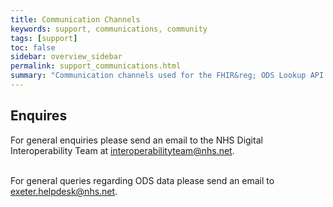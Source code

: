 ```yaml
---
title: Communication Channels
keywords: support, communications, community 
tags: [support]
toc: false
sidebar: overview_sidebar
permalink: support_communications.html
summary: "Communication channels used for the FHIR&reg; ODS Lookup API."
---
```


## Enquires

For general enquiries please send an email to the NHS Digital Interoperability Team at <a href="mailto:interoperabilityteam@nhs.net">interoperabilityteam@nhs.net</a>.
<br><br>

For general queries regarding ODS data please send an email to <a href="mailto:exeter.helpdesk@nhs.net">exeter.helpdesk@nhs.net</a>.
<br><br>
